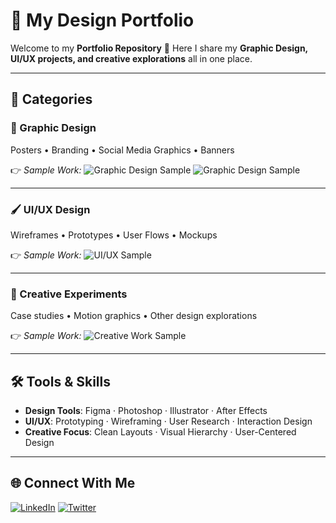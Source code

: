 # 🎨 My Design Portfolio

Welcome to my **Portfolio Repository** 👋
Here I share my **Graphic Design, UI/UX projects, and creative explorations** all in one place.

---

## 📂 Categories

### 🎨 Graphic Design

Posters • Branding • Social Media Graphics • Banners

👉 *Sample Work:*
![Graphic Design Sample](https://github.com/dreamChaser4Rex/Portfolio/blob/main/Graphics/Wealthwiseinvest.png)
![Graphic Design Sample](https://github.com/dreamChaser4Rex/Portfolio/blob/main/Graphics/Senator%20Bread%20Vacancy%20Flier%20(A6).png)

---

### 🖌 UI/UX Design

Wireframes • Prototypes • User Flows • Mockups

👉 *Sample Work:*
![UI/UX Sample](https://github.com/dreamChaser4Rex/Portfolio/blob/main/Graphics/Wealthwiseinvest.png)

---

### 🧪 Creative Experiments

Case studies • Motion graphics • Other design explorations

👉 *Sample Work:*
![Creative Work Sample](https://via.placeholder.com/600x300.png?text=Creative+Exploration)

---

## 🛠 Tools & Skills

* **Design Tools**: Figma · Photoshop · Illustrator · After Effects
* **UI/UX**: Prototyping · Wireframing · User Research · Interaction Design
* **Creative Focus**: Clean Layouts · Visual Hierarchy · User-Centered Design

---

## 🌐 Connect With Me

[![LinkedIn](###Link###)](#)
[![Twitter](https://x.com/DreamChaser4Rex)](#)
